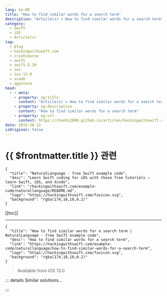 ```yaml
---
lang: ko-KR
title: "How to find similar words for a search term"
description: "Article(s) > How to find similar words for a search term"
category:
  - Swift
  - iOS
  - Article(s)
tag: 
  - blog
  - hackingwithswift.com
  - crashcourse
  - swift
  - swift-5.10
  - ios
  - ios-13.0
  - xcode
  - appstore
head:
  - - meta:
    - property: og:title
      content: "Article(s) > How to find similar words for a search term"
    - property: og:description
      content: "How to find similar words for a search term"
    - property: og:url
      content: https://chanhi2000.github.io/articles/hackingwithswift.com/example-code/naturallanguage/how-to-find-similar-words-for-a-search-term.html
date: 2019-10-12
isOriginal: false
---
```


# {{ $frontmatter.title }} 관련

```component VPCard
{
  "title": "NaturalLanguage - free Swift example code",
  "desc": "Learn Swift coding for iOS with these free tutorials – learn Swift, iOS, and Xcode",
  "link": "/hackingwithswift.com/example-code/naturallanguage/README.md",
  "logo": "https://hackingwithswift.com/favicon.svg",
  "background": "rgba(174,10,10,0.2)"
}
```

[[toc]]

---

```component VPCard
{
  "title": "How to find similar words for a search term | NaturalLanguage - free Swift example code",
  "desc": "How to find similar words for a search term",
  "link": "https://hackingwithswift.com/example-code/naturallanguage/how-to-find-similar-words-for-a-search-term",
  "logo": "https://hackingwithswift.com/favicon.svg",
  "background": "rgba(174,10,10,0.2)"
}
```

> Available from iOS 13.0

<!-- TODO: 작성 -->

<!-- 
iOS gives us the ability to search for similar words for a term by using *word embeddings*, which are maps of strings created using machine learning that describe how similar various words are in terms of their meaning. This kind of thing is useful when handling user searches: you might have tagged a photo with “hat”, but your user searched for “sombrero” – word embeddings let us find similar words, and we can then use those variations for data searches.

To get started, first add `import NaturalLanguage`, then create a word embedding for the language you want to target:

```swift
let embedding = NLEmbedding.wordEmbedding(for: .english)
```

That returns an optional `NLEmbedding`, because the language you requested might not be supported. For example, right now `.english`, `.french`, and some others work, but `.german` does not.

Once you have your embedding, you can request all similar words for a given string by calling its `neighbors(for:maximumCount:)` method, like this:

```swift
let similarWords = embedding?.neighbors(for: "rain", maximumCount: 10)
```

That will set `similarWords` to be an array of tuples, where each tuple contains two values: a word that is similar, and a distance from your original word. This array is sorted by distance, so closest words come first.

We asked for “rain”, so we’ll get back “downpour” with a distance of 0.614, “rainstorm” with a distance of 0.661, “torrential” with a distance of 0.701, and more – drenching, rainfall, flooding, storm, flood, monsoon, and more.

Here’s a full example so you can try it easily:

```swift
if let embedding = NLEmbedding.wordEmbedding(for: .english) {
    let similarWords = embedding.neighbors(for: "rain", maximumCount: 10)

    for word in similarWords {
        print("\(word.0) has a distance of \(word.1)")
    }
}
```

Before you dive into word embeddings, I want to add an important note of caution: the concept of *distance* isn’t just “words that mean the same thing.” 

Instead, word embeddings also include words that are used in *similar contexts*: if you search for “cat” you’ll get back “feline”, “kitten”, “tabby”, and “kitty”, but you’ll also get back “meow” because that’s the sound cat makes. You’ll *also* get back “pet”, because cats are pets, and even more you’ll get back “dog”, “canine”, and “puppy” because they are also pets.

Apple uses these word embeddings as search suggestions, giving users the chance to change their search. For example, if you search Photos for “meow” you’ll see a suggestion saying “meow -> Feline” as a suggested search.

-->

::: details Similar solutions…

<!--
/quick-start/swiftui/how-to-add-search-tokens-to-a-search-field">How to add search tokens to a search field 
/example-code/uikit/how-to-use-uisearchcontroller-to-let-users-enter-search-words">How to use UISearchController to let users enter search words 
/example-code/system/how-to-check-whether-one-date-is-similar-to-another">How to check whether one date is similar to another 
/example-code/libraries/how-to-search-your-apps-spotlight-index">How to search your app’s Spotlight index 
/quick-start/swiftui/how-to-add-a-search-bar-to-filter-your-data">How to add a search bar to filter your data</a>
-->

:::

